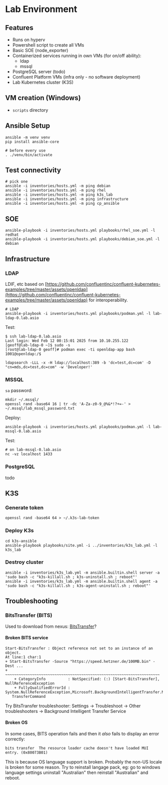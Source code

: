 # Lab Environment

## Features
* Runs on hyperv
* Powershell script to create all VMs
* Basic SOE (node_exporter)
* Containerized services running in own VMs (for on/off ability):
    * ldap
    * mssql
* PostgreSQL server (todo)
* Confluent Platform VMs (infra only - no software deployment)
* Lab Kubernetes cluster (K3S)

## VM creation (Windows)
* `scripts` directory

## Ansible Setup

```shell
ansible -m venv venv
pip install ansible-core

# before every use
. ./venv/bin/activate
```

## Test connectivity

```shell
# pick one
ansible -i inventories/hosts.yml -m ping debian
ansible -i inventories/hosts.yml -m ping rhel
ansible -i inventories/hosts.yml -m ping k3s_lab
ansible -i inventories/hosts.yml -m ping infrastructure
ansible -i inventories/hosts.yml -m ping cp_ansible
```

## SOE

```shell
ansible-playbook -i inventories/hosts.yml playbooks/rhel_soe.yml -l redhat
ansible-playbook -i inventories/hosts.yml playbooks/debian_soe.yml -l debian
```

## Infrastructure

### LDAP

LDIF, etc based on [https://github.com/confluentinc/confluent-kubernetes-examples/tree/master/assets/openldap](https://github.com/confluentinc/confluent-kubernetes-examples/tree/master/assets/openldap) for interoperability.

```shell
# LDAP
ansible-playbook -i inventories/hosts.yml playbooks/podman.yml -l lab-ldap-0.lab.asio
```

Test:

```shell
$ ssh lab-ldap-0.lab.asio
Last login: Wed Feb 12 00:15:01 2025 from 10.10.255.122
[geoff@lab-ldap-0 ~]$ sudo -s
[root@lab-ldap-0 geoff]# podman exec -ti openldap-app bash
1001@openldap:/$
```

```shell
ldapsearch -LLL -x -H ldap://localhost:389 -b 'dc=test,dc=com' -D "cn=mds,dc=test,dc=com" -w 'Developer!'
```

### MSSQL
`sa` password:

```shell
mkdir ~/.mssql/
openssl rand -base64 16 | tr -dc 'A-Za-z0-9_@%&*!?+=-' > ~/.mssql/lab_mssql_password.txt
```

Deploy:

```shell
ansible-playbook -i inventories/hosts.yml playbooks/podman.yml -l lab-mssql-0.lab.asio
```

Test:
```shell
# on lab-mssql-0.lab.asio
nc -vz localhost 1433
```

### PostgreSQL

todo

## K3S

### Generate token

```shell
openssl rand -base64 64 > ~/.k3s-lab-token
```

### Deploy K3s
```shell
cd k3s-ansible
ansible-playbook playbooks/site.yml -i ../inventories/k3s_lab.yml -l k3s_lab
```

### Destroy cluster
```shell
ansible -i inventories/k3s_lab.yml -m ansible.builtin.shell server -a 'sudo bash -c "k3s-killall.sh ; k3s-uninstall.sh ; reboot"'
ansible -i inventories/k3s_lab.yml -m ansible.builtin.shell agent -a 'sudo bash -c "k3s-killall.sh ; k3s-agent-uninstall.sh ; reboot"'
```


## Troubleshooting

### BitsTransfer (BITS)
Used to download from nexus: [BitsTransfer](https://learn.microsoft.com/en-us/powershell/module/bitstransfer/?view=windowsserver2025-ps)?

#### Broken BITS service
```
Start-BitsTransfer : Object reference not set to an instance of an object.
At line:1 char:1
+ Start-BitsTransfer -Source "https://speed.hetzner.de/100MB.bin" -Dest ...
+ ~~~~~~~~~~~~~~~~~~~~~~~~~~~~~~~~~~~~~~~~~~~~~~~~~~~~~~~~~~~~~~~~~~~~~
    + CategoryInfo          : NotSpecified: (:) [Start-BitsTransfer], NullReferenceException
    + FullyQualifiedErrorId : System.NullReferenceException,Microsoft.BackgroundIntelligentTransfer.Management.NewBits
   TransferCommand
```

Try BitsTransfer troubleshooter: Settings -> Troubleshoot -> Other troubleshooters -> Background Intelligent Transfer Service

#### Broken OS 
In some cases, BITS operation fails and then it _also_ fails to display an error correctly:

```
bits transfer  The resource loader cache doesn't have loaded MUI entry. (0x80073B01)
```

This is because OS language support is broken. Probably the non-US locale is broken for some reason. Try to reinstall langage pack, eg: go to windows language settings uninstall "Australian" then reinstall "Australian" and reboot.
